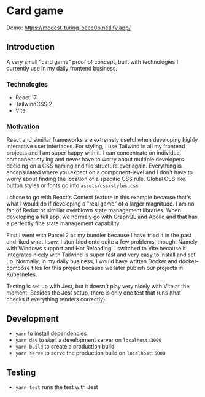 # Card game

Demo: https://modest-turing-beec0b.netlify.app/

## Introduction

A very small "card game" proof of concept, built with technologies I currently use in my daily frontend business.

### Technologies

-   React 17
-   TailwindCSS 2
-   Vite

### Motivation

React and similiar frameworks are extremely useful when developing highly interactive user interfaces. For styling, I use Tailwind in all my frontend projects and I am super happy with it. I can concentrate on individual component styling and never have to worry about multiple developers deciding on a CSS naming and file structure ever again. Everything is encapsulated where you expect on a component-level and I don't have to worry about finding the location of a specific CSS rule. Global CSS like button styles or fonts go into `assets/css/styles.css`

I chose to go with React's Context feature in this example because that's what I would do if developing a "real game" of a larger magnitude. I am no fan of Redux or similiar overblown state management libraries. When developing a full app, we normaly go with GraphQL and Apollo and that has a perfectly fine state management capability.

First I went with Parcel 2 as my bundler because I have tried it in the past and liked what I saw. I stumbled onto quite a few problems, though. Namely with Windows support and Hot Reloading. I switched to Vite because it integrates nicely with Tailwind is super fast and very easy to install and set up. Normally, in my daily business, I would have written Docker and docker-compose files for this project because we later publish our projects in Kubernetes.

Testing is set up with Jest, but it doesn't play very nicely with Vite at the moment. Besides the Jest setup, there is only one test that runs (that checks if everything renders correctly).

## Development

-   `yarn` to install dependencies
-   `yarn dev` to start a development server on `localhost:3000`
-   `yarn build` to create a production build
-   `yarn serve` to serve the production build on `localhost:5000`

## Testing

-   `yarn test` runs the test with Jest
